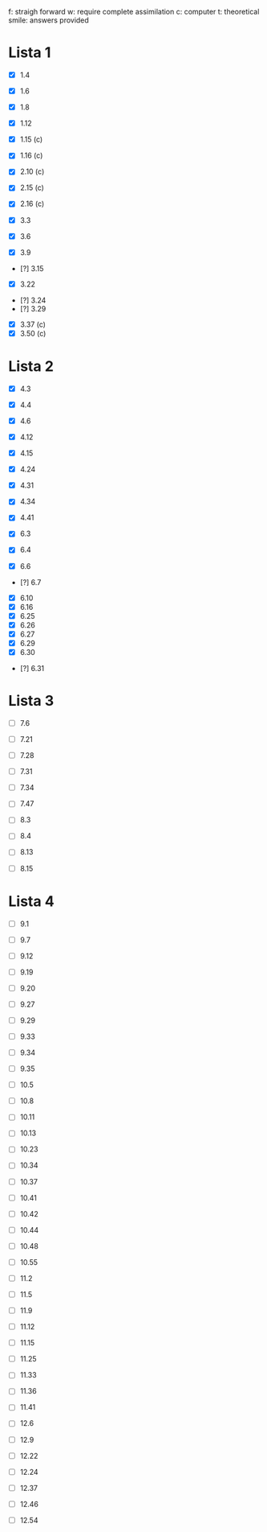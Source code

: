 f: straigh forward
w: require complete assimilation
c: computer
t: theoretical
smile: answers provided

# Lista 1

- [X] 1.4
- [X] 1.6
- [X] 1.8
- [X] 1.12
- [X] 1.15 (c)
- [X] 1.16 (c)

- [X] 2.10 (c)
- [X] 2.15 (c)
- [X] 2.16 (c)

- [X] 3.3
- [X] 3.6
- [X] 3.9
- [?] 3.15
- [X] 3.22
- [?] 3.24
- [?] 3.29
- [X] 3.37 (c)
- [X] 3.50 (c)

# Lista 2

- [X] 4.3
- [X] 4.4
- [X] 4.6
- [X] 4.12
- [X] 4.15
- [X] 4.24
- [X] 4.31
- [X] 4.34
- [X] 4.41

- [x] 6.3
- [x] 6.4
- [x] 6.6
- [?] 6.7
- [x] 6.10
- [x] 6.16
- [X] 6.25
- [X] 6.26
- [X] 6.27
- [X] 6.29
- [X] 6.30
- [?] 6.31

# Lista 3

- [ ] 7.6
- [ ] 7.21
- [ ] 7.28
- [ ] 7.31
- [ ] 7.34
- [ ] 7.47

- [ ] 8.3
- [ ] 8.4
- [ ] 8.13
- [ ] 8.15

# Lista 4

- [ ] 9.1
- [ ] 9.7
- [ ] 9.12
- [ ] 9.19
- [ ] 9.20
- [ ] 9.27
- [ ] 9.29
- [ ] 9.33
- [ ] 9.34
- [ ] 9.35

- [ ] 10.5
- [ ] 10.8
- [ ] 10.11
- [ ] 10.13
- [ ] 10.23
- [ ] 10.34
- [ ] 10.37
- [ ] 10.41
- [ ] 10.42
- [ ] 10.44
- [ ] 10.48
- [ ] 10.55

- [ ] 11.2
- [ ] 11.5
- [ ] 11.9
- [ ] 11.12
- [ ] 11.15
- [ ] 11.25
- [ ] 11.33
- [ ] 11.36
- [ ] 11.41

- [ ] 12.6
- [ ] 12.9
- [ ] 12.22
- [ ] 12.24
- [ ] 12.37
- [ ] 12.46
- [ ] 12.54
